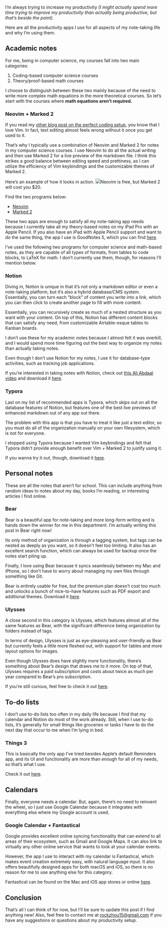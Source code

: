 I’m always trying to increase my productivity _\(I might actually spend more time trying to improve my productivity than actually being productive, but that’s beside the point\)._

Here are all the productivity apps I use for all aspects of my note\-taking life and why I’m using them.

## Academic notes

For me, being in computer science, my courses fall into two main categories:

1. Coding\-based computer science courses
2. Theory/proof\-based math courses

I choose to distinguish between these two mainly because of the need to write more complex math equations in the more theoretical courses. So let’s start with the courses where **math equations aren’t required.**

### Neovim \+ Marked 2

If you read my [other blog post on the perfect coding setup](https://rockzhou.com/blog/codesetup), you know that I love Vim. In fact, text editing almost feels wrong without it once you get used to it.

That’s why I typically use a combination of Neovim and Marked 2 for notes in my computer science courses. I use Neovim to do all the actual writing and then use Marked 2 for a live preview of the markdown file. I think this strikes a good balance between editing speed and prettiness, as I can utilize the efficiency of Vim keybindings and the customizable themes of Marked 2.

Here’s an example of how it looks in action.
![](https://foodiy-beta.s3.amazonaws.com/vim_marked.png)Neovim is free, but Marked 2 will cost you $20.

Find the two programs below:

- [Neovim](https://github.com/neovim/neovim)
- [Marked 2](https://marked2app.com/)

These two apps are enough to satisfy all my note\-taking app needs because I currently take all my theory\-based notes on my iPad Pro with an Apple Pencil. If you also have an iPad with Apple Pencil support and want to do the same thing, the app I use is GoodNotes 5, which you can find [here](https://www.goodnotes.com/).

I’ve used the following two programs for computer science and math\-based notes, as they are capable of all types of formats, from tables to code blocks, to LaTeX for math. I don’t currently use them, though, for reasons I’ll mention below.

### Notion

Diving in, Notion is unique in that it’s not only a markdown editor or even a note\-taking platform, but it’s also a hybrid database/CMS system. Essentially, you can turn each “block” of content you write into a link, which you can then click to create another page to fill with more content.

Essentially, you can recursively create as much of a nested structure as you want with your content. On top of this, Notion has different content blocks that can satisfy any need, from customizable Airtable\-esque tables to Kanban boards.

I don’t use these for my academic notes because I almost felt it was overkill, and I would spend more time figuring out the best way to organize my notes than actually taking notes.

Even though I don’t use Notion for my notes, I use it for database\-type activities, such as tracking job applications.

If you’re interested in taking notes with Notion, check out [this Ali Abdaal video](https://www.youtube.com/watch?v=ODl5FOMu8kI) and download it [here](https://notion.so/).

### Typora

Last on my list of recommended apps is Typora, which skips out on all the database features of Notion, but features one of the best live previews of enhanced markdown out of any app out there.

The problem with this app is that you have to treat it like just a text editor, so you must do all of the organization manually on your own filesystem, which is not for everyone.

I stopped using Typora because I wanted Vim keybindings and felt that Typora didn’t provide enough benefit over Vim \+ Marked 2 to justify using it.

If you wanna try it out, though, download it [here](https://www.typora.io/).

## Personal notes

These are all the notes that aren’t for school. This can include anything from random ideas to notes about my day, books I’m reading, or interesting articles I find online.

### Bear

Bear is a beautiful app for note\-taking and more long\-form writing and is hands down the winner for me in this department. I’m actually writing this post in Bear right now\!

Its only method of organization is through a tagging system, but tags can be nested as deeply as you want, so it doesn’t feel too limiting. It also has an excellent search function, which can always be used for backup once the notes start piling up.

Finally, I love using Bear because it syncs seamlessly between my Mac and iPhone, so I don’t have to worry about managing my own files through something like Git.

Bear is entirely usable for free, but the premium plan doesn’t cost too much and unlocks a bunch of nice\-to\-have features such as PDF export and additional themes. Download it [here](https://bear.app/).

### Ulysses

A close second in this category is Ulysses, which features almost all of the same features as Bear, with the significant difference being organization by folders instead of tags.

In terms of design, Ulysses is just as eye\-pleasing and user\-friendly as Bear but currently feels a little more fleshed out, with support for tables and more layout options for images.

Even though Ulysses does have slightly more functionality, there’s something about Bear’s design that draws me to it more. On top of that, Ulysses requires a paid subscription and costs about twice as much per year compared to Bear’s pro subscription.

If you’re still curious, feel free to check it out [here](https://ulysses.app/).

## To-do lists

I don’t use to\-do lists too often in my daily life because I find that my calendar and Notion do most of the work already. Still, when I use to\-do lists, it’s generally for small things like groceries or tasks I have to do the next day that occur to me when I’m lying in bed.

### Things 3

This is basically the only app I’ve tried besides Apple’s default Reminders app, and its UI and functionality are more than enough for all of my needs, so that’s what I use.

Check it out [here](https://culturedcode.com/things/).

## Calendars

Finally, everyone needs a calendar. But, again, there’s no need to reinvent the wheel, so I just use Google Calendar because it integrates with everything else where my Google account is used.

### Google Calendar \+ Fantastical

Google provides excellent online syncing functionality that can extend to all areas of their ecosystem, such as Gmail and Google Maps. It can also link to virtually any other online service that wants to look at your calendar events.

However, the app I use to interact with my calendar is Fantastical, which makes event creation extremely easy, with natural language input. It also offers beautifully designed apps for both macOS and iOS, so there is no reason for me to use anything else for this category.

Fantastical can be found on the Mac and iOS app stores or online [here](https://flexibits.com/fantastical).

## Conclusion

That’s all I can think of for now, but I’ll be sure to update this post if I find anything new\! Also, feel free to contact me at [rockzhou15@gmail.com](mailto:rockzhou15@gmail.com) if you have any suggestions or questions about my productivity setup.
